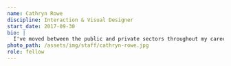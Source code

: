 ```yaml
---
name: Cathryn Rowe
discipline: Interaction & Visual Designer
start_date: 2017-09-30
bio: |
  I've moved between the public and private sectors throughout my career, designing user experiences for non-profits, Fortune 500 companies, and local start-ups. My expertise is in improving complex, large-scale systems and software. I joined the Fellows for the opportunity to collaborate with City staff to create more intuitive, accessible experiences that help to serve and inform the public.
photo_path: /assets/img/staff/cathryn-rowe.jpg
role: fellow
---
```

